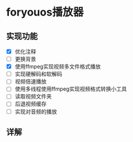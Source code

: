# foryouos播放器

## 实现功能
- [x]  优化注释
- [ ] 更换背景
- [x] 使用ffmpeg实现视频多文件格式播放
- [ ] 实现硬解码和软解码
- [ ] 视频倍速播放
- [ ] 使用多线程使用ffmpeg实现视频格式转换小工具
- [ ] 读取视频文件夹
- [ ] 后退视频缓存
- [ ] 实现对音频的播放

## 详解

